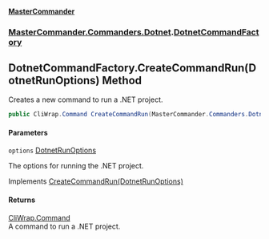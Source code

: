#### [MasterCommander](MasterCommander.md 'MasterCommander')
### [MasterCommander.Commanders.Dotnet](MasterCommander.Commanders.Dotnet.md 'MasterCommander.Commanders.Dotnet').[DotnetCommandFactory](DotnetCommandFactory.md 'MasterCommander.Commanders.Dotnet.DotnetCommandFactory')

## DotnetCommandFactory.CreateCommandRun(DotnetRunOptions) Method

Creates a new command to run a .NET project.

```csharp
public CliWrap.Command CreateCommandRun(MasterCommander.Commanders.Dotnet.CmdRun.DotnetRunOptions options);
```
#### Parameters

<a name='MasterCommander.Commanders.Dotnet.DotnetCommandFactory.CreateCommandRun(MasterCommander.Commanders.Dotnet.CmdRun.DotnetRunOptions).options'></a>

`options` [DotnetRunOptions](DotnetRunOptions.md 'MasterCommander.Commanders.Dotnet.CmdRun.DotnetRunOptions')

The options for running the .NET project.

Implements [CreateCommandRun(DotnetRunOptions)](IDotnetCommandFactory.CreateCommandRun(DotnetRunOptions).md 'MasterCommander.Commanders.Dotnet.IDotnetCommandFactory.CreateCommandRun(MasterCommander.Commanders.Dotnet.CmdRun.DotnetRunOptions)')

#### Returns
[CliWrap.Command](https://docs.microsoft.com/en-us/dotnet/api/CliWrap.Command 'CliWrap.Command')  
A command to run a .NET project.